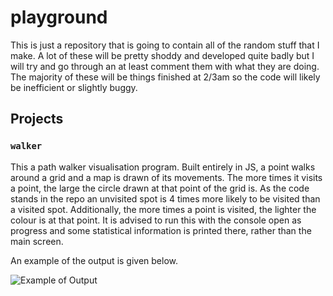 # playground

This is just a repository that is going to contain all of the random stuff that I make. A lot of these will be pretty shoddy and developed quite badly but I will try and go through an at least comment them with what they are doing. The majority of these will be things finished at 2/3am so the code will likely be inefficient or slightly buggy.

## Projects

### `walker`

This a path walker visualisation program. Built entirely in JS, a point walks around a grid and a map is drawn of its movements. The more times it visits a point, the large the circle drawn at that point of the grid is. As the code stands in the repo an unvisited spot is 4 times more likely to be visited than a visited spot. Additionally, the more times a point is visited, the lighter the colour is at that point. It is advised to run this with the console open as progress and some statistical information is printed there, rather than the main screen.

An example of the output is given below.

![Example of Output](https://imgur.com/qsc75Jq.png)